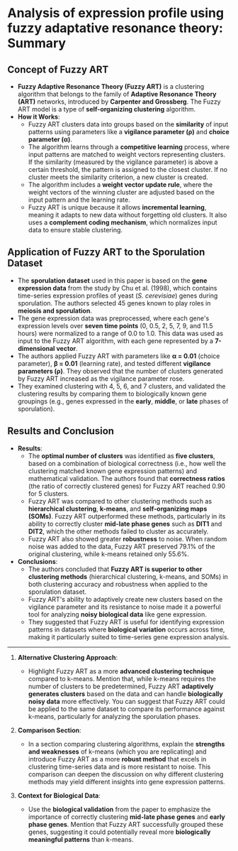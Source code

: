 # Analysis of expression profile using fuzzy adaptative resonance theory: Summary

## Concept of Fuzzy ART

- **Fuzzy Adaptive Resonance Theory (Fuzzy ART)** is a clustering algorithm that belongs to the family of **Adaptive Resonance Theory (ART)** networks, introduced by **Carpenter and Grossberg**. The Fuzzy ART model is a type of **self-organizing clustering** algorithm.
- **How it Works**:
  - Fuzzy ART clusters data into groups based on the **similarity** of input patterns using parameters like a **vigilance parameter (ρ)** and **choice parameter (α)**.
  - The algorithm learns through a **competitive learning** process, where input patterns are matched to weight vectors representing clusters. If the similarity (measured by the vigilance parameter) is above a certain threshold, the pattern is assigned to the closest cluster. If no cluster meets the similarity criterion, a new cluster is created.
  - The algorithm includes a **weight vector update rule**, where the weight vectors of the winning cluster are adjusted based on the input pattern and the learning rate.
  - Fuzzy ART is unique because it allows **incremental learning**, meaning it adapts to new data without forgetting old clusters. It also uses a **complement coding mechanism**, which normalizes input data to ensure stable clustering.

## Application of Fuzzy ART to the Sporulation Dataset

- The **sporulation dataset** used in this paper is based on the **gene expression data** from the study by Chu et al. (1998), which contains time-series expression profiles of yeast (*S. cerevisiae*) genes during sporulation. The authors selected 45 genes known to play roles in **meiosis and sporulation**.
- The gene expression data was preprocessed, where each gene's expression levels over **seven time points** (0, 0.5, 2, 5, 7, 9, and 11.5 hours) were normalized to a range of 0.0 to 1.0. This data was used as input to the Fuzzy ART algorithm, with each gene represented by a **7-dimensional vector**.
- The authors applied Fuzzy ART with parameters like **α = 0.01** (choice parameter), **β = 0.01** (learning rate), and tested different **vigilance parameters (ρ)**. They observed that the number of clusters generated by Fuzzy ART increased as the vigilance parameter rose.
- They examined clustering with 4, 5, 6, and 7 clusters, and validated the clustering results by comparing them to biologically known gene groupings (e.g., genes expressed in the **early**, **middle**, or **late** phases of sporulation).

## Results and Conclusion

- **Results**:
  - The **optimal number of clusters** was identified as **five clusters**, based on a combination of biological correctness (i.e., how well the clustering matched known gene expression patterns) and mathematical validation. The authors found that **correctness ratios** (the ratio of correctly clustered genes) for Fuzzy ART reached 0.90 for 5 clusters.
  - Fuzzy ART was compared to other clustering methods such as **hierarchical clustering**, **k-means**, and **self-organizing maps (SOMs)**. Fuzzy ART outperformed these methods, particularly in its ability to correctly cluster **mid-late phase genes** such as **DIT1** and **DIT2**, which the other methods failed to cluster as accurately.
  - Fuzzy ART also showed greater **robustness** to noise. When random noise was added to the data, Fuzzy ART preserved 79.1% of the original clustering, while k-means retained only 55.6%.
- **Conclusions**:
  - The authors concluded that **Fuzzy ART is superior to other clustering methods** (hierarchical clustering, k-means, and SOMs) in both clustering accuracy and robustness when applied to the sporulation dataset.
  - Fuzzy ART's ability to adaptively create new clusters based on the vigilance parameter and its resistance to noise made it a powerful tool for analyzing **noisy biological data** like gene expression.
  - They suggested that Fuzzy ART is useful for identifying expression patterns in datasets where **biological variation** occurs across time, making it particularly suited to time-series gene expression analysis.

---

1. **Alternative Clustering Approach**:
   - Highlight Fuzzy ART as a more **advanced clustering technique** compared to k-means. Mention that, while k-means requires the number of clusters to be predetermined, Fuzzy ART **adaptively generates clusters** based on the data and can handle **biologically noisy data** more effectively. You can suggest that Fuzzy ART could be applied to the same dataset to compare its performance against k-means, particularly for analyzing the sporulation phases.

2. **Comparison Section**:
   - In a section comparing clustering algorithms, explain the **strengths and weaknesses** of k-means (which you are replicating) and introduce Fuzzy ART as a more **robust method** that excels in clustering time-series data and is more resistant to noise. This comparison can deepen the discussion on why different clustering methods may yield different insights into gene expression patterns.

3. **Context for Biological Data**:
   - Use the **biological validation** from the paper to emphasize the importance of correctly clustering **mid-late phase genes** and **early phase genes**. Mention that Fuzzy ART successfully grouped these genes, suggesting it could potentially reveal more **biologically meaningful patterns** than k-means.
